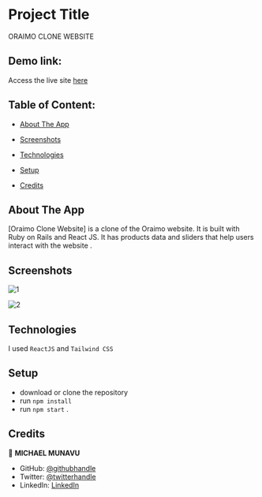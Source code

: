 # Project Title
ORAIMO CLONE WEBSITE

## Demo link:
Access the live site  [here](https://oraimo-clone.vercel.app/)

## Table of Content:

- [About The App](#about-the-app)
- [Screenshots](#screenshots)
- [Technologies](#technologies)
- [Setup](#setup)

- [Credits](#credits)


## About The App
[Oraimo Clone Website] is a clone of the Oraimo website. It is built with Ruby on
            Rails and React JS. It has products data and sliders that help users
            interact with the website .

## Screenshots

![1](https://user-images.githubusercontent.com/86654131/226241405-645a0fa7-0e93-451a-956d-eef04a8cc285.png)



![2](https://user-images.githubusercontent.com/86654131/226241407-0d09d263-478e-49f1-bb17-2c63de79f087.png)



## Technologies
I used `ReactJS` and `Tailwind CSS`

## Setup
- download or clone the repository
- run `npm install`
- run `npm start`
.



## Credits
👤 **MICHAEL MUNAVU**

- GitHub: [@githubhandle](https://github.com/MICHAELMUNAVU83)
- Twitter: [@twitterhandle](https://twitter.com/MichaelTrance1)
- LinkedIn: [LinkedIn](https://www.linkedin.com/in/michael-munavu-78703a218/)


